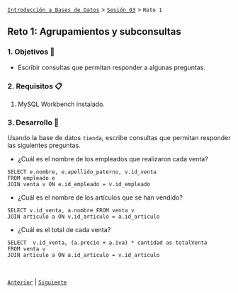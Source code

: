 [`Introducción a Bases de Datos`](../../README.md) > [`Sesión 03`](../Readme.md) > `Reto 1`
	
## Reto 1: Agrupamientos y subconsultas

<div style="text-align: justify;">

### 1. Objetivos :dart:

- Escribir consultas que permitan responder a algunas preguntas.

### 2. Requisitos :clipboard:

1. MySQL Workbench instalado.

### 3. Desarrollo :rocket:

Usando la base de datos `tienda`, escribe consultas que permitan responder las siguientes preguntas.

- ¿Cuál es el nombre de los empleados que realizaron cada venta?
```mysql
SELECT e.nombre, e.apellido_paterno, v.id_venta
FROM empleado e
JOIN venta v ON e.id_empleado = v.id_empleado
```
- ¿Cuál es el nombre de los artículos que se han vendido?
```mysql
SELECT v.id_venta, a.nombre FROM venta v
JOIN articulo a ON v.id_articulo = a.id_articulo
```
- ¿Cuál es el total de cada venta?
```mysql
SELECT  v.id_venta, (a.precio + a.iva) * cantidad as totalVenta
FROM venta v
JOIN articulo a ON a.id_articulo = v.id_articulo
```
<br/>

[`Anterior`](../Ejemplo-01/Readme.md) | [`Siguiente`](../Readme.md)

</div>
